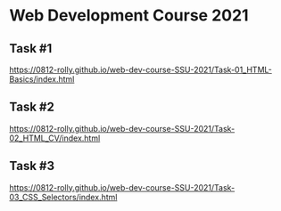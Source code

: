 # Web Development Course 2021

## Task #1
https://0812-rolly.github.io/web-dev-course-SSU-2021/Task-01_HTML-Basics/index.html

## Task #2
https://0812-rolly.github.io/web-dev-course-SSU-2021/Task-02_HTML_CV/index.html

## Task #3
https://0812-rolly.github.io/web-dev-course-SSU-2021/Task-03_CSS_Selectors/index.html
